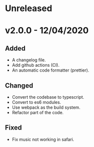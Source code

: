 # Unreleased

# v2.0.0 - 12/04/2020

## Added

-   A changelog file.
-   Add github actions (CI).
-   An automatic code formatter (prettier).

## Changed

-   Convert the codebase to typescript.
-   Convert to es6 modules.
-   Use webpack as the build system.
-   Refactor part of the code.

## Fixed

-   Fix music not working in safari.
